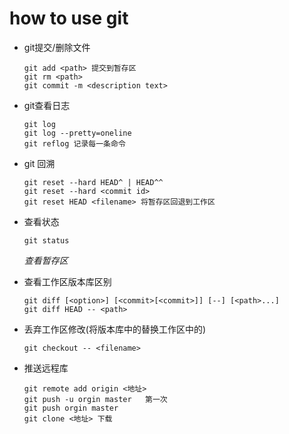 # how to use git

* git提交/删除文件
    ```
    git add <path> 提交到暂存区
    git rm <path>
    git commit -m <description text>
    ```

* git查看日志

    ```
    git log
    git log --pretty=oneline
    git reflog 记录每一条命令
    ```

* git 回溯

    ```
    git reset --hard HEAD^ | HEAD^^
    git reset --hard <commit id> 
    git reset HEAD <filename> 将暂存区回退到工作区
    ```

* 查看状态

    ```
    git status
    ```

    *查看暂存区*

* 查看工作区版本库区别

    ```
    git diff [<option>] [<commit>[<commit>]] [--] [<path>...]
    git diff HEAD -- <path>
    ```

* 丢弃工作区修改(将版本库中的替换工作区中的)

    ```
    git checkout -- <filename>
    ```

* 推送远程库

    ```
    git remote add origin <地址>
    git push -u orgin master   第一次
    git push orgin master 
    git clone <地址> 下载
    ```

